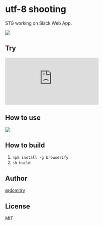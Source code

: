 # utf-8 shooting
STG working on Slack Web App.

![](https://i.gyazo.com/206f8d0ee7b24dcb1e37e56629cdad49.png)

## Try

![The newest version here](https://dl.dropboxusercontent.com/u/47978121/shooting/index.html)

## How to use

![](https://i.gyazo.com/5ca227361f985c8a9ebc002866816383.png)

## How to build
1. `npm install -g browserify`
2. `sh build`

## Author
[@domitry](https://twitter.com/domitry)

## License
MIT
